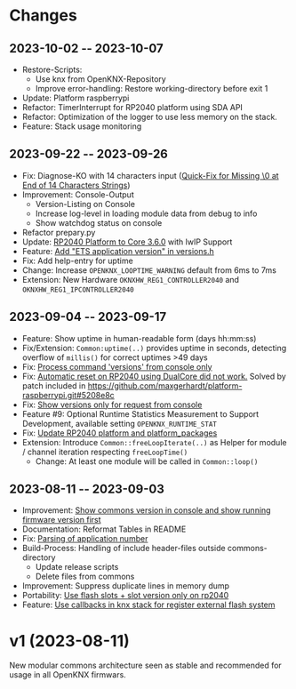 # Changes

## 2023-10-02 -- 2023-10-07
* Restore-Scripts:
  * Use knx from OpenKNX-Repository
  * Improve error-handling: Restore working-directory before exit 1
* Update: Platform raspberrypi
* Refactor: TimerInterrupt for RP2040 platform using SDA API
* Refactor: Optimization of the logger to use less memory on the stack.
* Feature: Stack usage monitoring

## 2023-09-22 -- 2023-09-26
* Fix: Diagnose-KO with 14 characters input ([Quick-Fix for Missing \0 at End of 14 Characters Strings](https://github.com/OpenKNX/OGM-Common/commit/ec3a31ef96d1b1af7b5327e356de78fcdc092293))
* Improvement: Console-Output
  * Version-Listing on Console
  * Increase log-level in loading module data from debug to info
  * Show watchdog status on console
* Refactor prepary.py
* Update: [RP2040 Platform to Core 3.6.0](https://github.com/OpenKNX/OGM-Common/commit/5c081a0c81b395fbeda5c7bbac025722a9efb410) with lwIP Support
* Feature: [Add "ETS application version" in versions.h](https://github.com/OpenKNX/OGM-Common/commit/42a2740591fc96ce435c4aa184e3582ee7b7f149)
* Fix: Add help-entry for uptime
* Change: Increase `OPENKNX_LOOPTIME_WARNING` default from 6ms to 7ms
* Extension: New Hardware `OKNXHW_REG1_CONTROLLER2040` and `OKNXHW_REG1_IPCONTROLLER2040`

## 2023-09-04 -- 2023-09-17
* Feature: Show uptime in human-readable form (days hh:mm:ss)
* Fix/Extension: `Common:uptime(..)` provides uptime in seconds, detecting overflow of `millis()` for correct uptimes >49 days
* Fix: [Process command 'versions' from console only](https://github.com/OpenKNX/OGM-Common/commit/9576370424712666d5b24dcefb23062d2d4a4ca2)
* Fix: [Automatic reset on RP2040 using DualCore did not work.](https://github.com/OpenKNX/OGM-Common/commit/63258937b93dc46fbac401834a46a01faaae9b47) Solved by patch included in https://github.com/maxgerhardt/platform-raspberrypi.git#5208e8c
* Fix: [Show versions only for request from console](https://github.com/OpenKNX/OGM-Common/commit/76935a146fda62f25f3538abe97fe69110f2ed44)
* Feature #9: Optional Runtime Statistics Measurement to Support Development, available setting `OPENKNX_RUNTIME_STAT`
* Fix: [Update RP2040 platform and platform_packages](https://github.com/OpenKNX/OGM-Common/commit/90ebc9d4f7618a905ca8a38617a844ee7f130452)
* Extension: Introduce `Common::freeLoopIterate(..)` as Helper for module / channel iteration respecting `freeLoopTime()`
  * Change: At least one module will be called in `Common::loop()`

## 2023-08-11 -- 2023-09-03
* Improvement: [Show commons version in console and show running firmware version first](https://github.com/OpenKNX/OGM-Common/commit/05c58c60fa8ffc4406be2c6e058be3110b2430e3)
* Documentation: Reformat Tables in README
* Fix: [Parsing of application number](https://github.com/OpenKNX/OGM-Common/commit/86f6f77f338c310ac4f687f9650e90a829e16a35)
* Build-Process: Handling of include header-files outside commons-directory
  * Update release scripts
  * Delete files from commons
* Improvement: Suppress duplicate lines in memory dump
* Portability: [Use flash slots + slot version only on rp2040](https://github.com/OpenKNX/OGM-Common/commit/6559af514074ed079aaade39f49230b42e5bcb62)
* Feature: [Use callbacks in knx stack for register external flash system](https://github.com/OpenKNX/OGM-Common/commit/c725bd94c6a3111cf39155e2c544984510b00bdc)

# v1 (2023-08-11)
New modular commons architecture seen as stable and recommended for usage in all OpenKNX firmwars. 